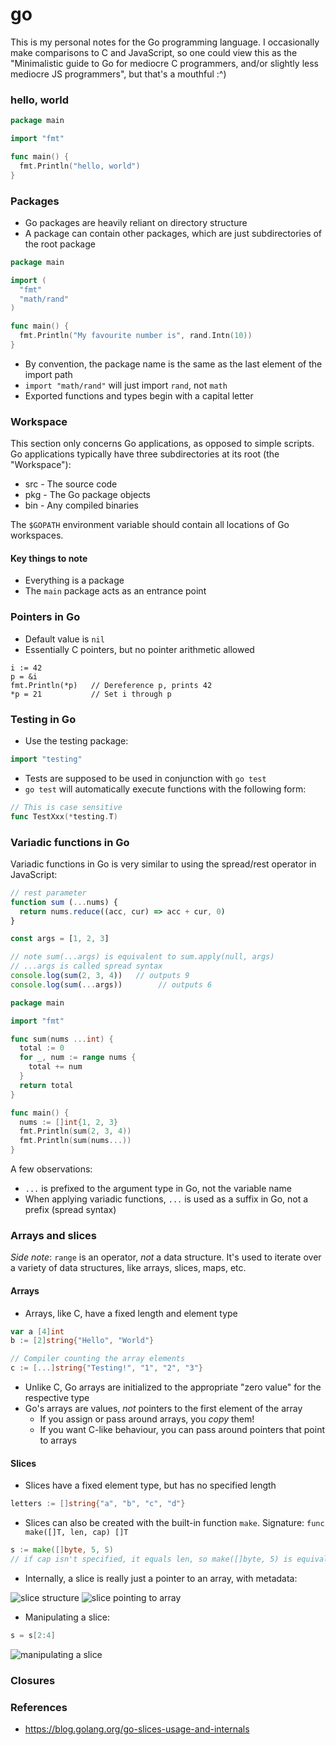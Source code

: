 # go

This is my personal notes for the Go programming language. I occasionally make comparisons to C and JavaScript, so one could view this as the "Minimalistic guide to Go for mediocre C programmers, and/or slightly less mediocre JS programmers", but that's a mouthful :^)

### hello, world

```go
package main

import "fmt"

func main() {
  fmt.Println("hello, world")
}
```

### Packages

* Go packages are heavily reliant on directory structure
* A package can contain other packages, which are just subdirectories of the root package

```go
package main

import (
  "fmt"
  "math/rand"
)

func main() {
  fmt.Println("My favourite number is", rand.Intn(10))
}
```

* By convention, the package name is the same as the last element of the import path
* `import "math/rand"` will just import `rand`, not `math`
* Exported functions and types begin with a capital letter

### Workspace

This section only concerns Go applications, as opposed to simple scripts. Go applications typically have three subdirectories at its root (the "Workspace"):

* src - The source code
* pkg - The Go package objects
* bin - Any compiled binaries

The `$GOPATH` environment variable should contain all locations of Go workspaces.

#### Key things to note

* Everything is a package
* The `main` package acts as an entrance point

### Pointers in Go

* Default value is `nil`
* Essentially C pointers, but no pointer arithmetic allowed

```
i := 42
p = &i
fmt.Println(*p)   // Dereference p, prints 42
*p = 21           // Set i through p
```

### Testing in Go

* Use the testing package:

```go
import "testing"
```

* Tests are supposed to be used in conjunction with `go test`
* `go test` will automatically execute functions with the following form:

```go
// This is case sensitive
func TestXxx(*testing.T)
```

### Variadic functions in Go

Variadic functions in Go is very similar to using the spread/rest operator in JavaScript:

```js
// rest parameter
function sum (...nums) {
  return nums.reduce((acc, cur) => acc + cur, 0)
}

const args = [1, 2, 3]

// note sum(...args) is equivalent to sum.apply(null, args)
// ...args is called spread syntax
console.log(sum(2, 3, 4))   // outputs 9
console.log(sum(...args))        // outputs 6
```

```go
package main

import "fmt"

func sum(nums ...int) {
  total := 0
  for _, num := range nums {
    total += num
  }
  return total
}

func main() {
  nums := []int{1, 2, 3}
  fmt.Println(sum(2, 3, 4))
  fmt.Println(sum(nums...))
}
```

A few observations:

* `...` is prefixed to the argument type in Go, not the variable name
* When applying variadic functions, `...` is used as a suffix in Go, not a prefix (spread syntax)

### Arrays and slices

_Side note_: `range` is an operator, _not_ a data structure. It's used to iterate over a variety of data structures, like arrays, slices, maps, etc.

#### Arrays

* Arrays, like C, have a fixed length and element type

```go
var a [4]int
b := [2]string{"Hello", "World"}

// Compiler counting the array elements
c := [...]string{"Testing!", "1", "2", "3"}
```

* Unlike C, Go arrays are initialized to the appropriate "zero value" for the respective type
* Go's arrays are values, _not_ pointers to the first element of the array
  * If you assign or pass around arrays, you _copy_ them!
  * If you want C-like behaviour, you can pass around pointers that point to arrays

#### Slices

* Slices have a fixed element type, but has no specified length

```go
letters := []string{"a", "b", "c", "d"}
```

* Slices can also be created with the built-in function `make`. Signature: `func make([]T, len, cap) []T`

```go
s := make([]byte, 5, 5)
// if cap isn't specified, it equals len, so make([]byte, 5) is equivalent to the above)
```

* Internally, a slice is really just a pointer to an array, with metadata:

![slice structure](https://blog.golang.org/go-slices-usage-and-internals_slice-struct.png)
![slice pointing to array](https://blog.golang.org/go-slices-usage-and-internals_slice-1.png)

* Manipulating a slice:

```go
s = s[2:4]
```

![manipulating a slice](https://blog.golang.org/go-slices-usage-and-internals_slice-2.png)

### Closures



### References

* https://blog.golang.org/go-slices-usage-and-internals

